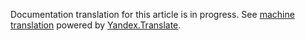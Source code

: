 Documentation translation for this article is in progress.
See
[machine translation](https://z5h64q92x9.net/proxy_u/ru-en.en/http/hhru.github.io/api/rendered-docs/docs/applicant_comments.md.html) powered by
[Yandex.Translate](https://translate.yandex.com/translate).
